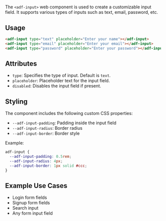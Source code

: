 # <adf-input>

The `<adf-input>` web component is used to create a customizable input field. It supports various types of inputs such as text, email, password, etc.

## Usage

```html
<adf-input type="text" placeholder="Enter your name"></adf-input>
<adf-input type="email" placeholder="Enter your email"></adf-input>
<adf-input type="password" placeholder="Enter your password"></adf-input>
```

## Attributes

- `type`: Specifies the type of input. Default is `text`.
- `placeholder`: Placeholder text for the input field.
- `disabled`: Disables the input field if present.

## Styling

The component includes the following custom CSS properties:

- `--adf-input-padding`: Padding inside the input field
- `--adf-input-radius`: Border radius
- `--adf-input-border`: Border style

Example:

```css
adf-input {
  --adf-input-padding: 0.5rem;
  --adf-input-radius: 4px;
  --adf-input-border: 1px solid #ccc;
}
```

## Example Use Cases

- Login form fields
- Signup form fields
- Search input
- Any form input field
